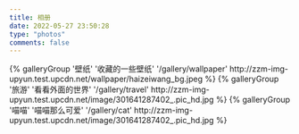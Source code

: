 ```yaml
---
title: 相册
date: 2022-05-27 23:50:28
type: "photos"
comments: false
---
```


<div class="gallery-group-main">
{% galleryGroup '壁纸' '收藏的一些壁纸' '/gallery/wallpaper' http://zzm-img-upyun.test.upcdn.net/wallpaper/haizeiwang_bg.jpeg %}
{% galleryGroup '旅游' '看看外面的世界' '/gallery/travel' http://zzm-img-upyun.test.upcdn.net/image/301641287402_.pic_hd.jpg %}
{% galleryGroup '喵喵' '喵喵那么可爱' '/gallery/cat' http://zzm-img-upyun.test.upcdn.net/image/301641287402_.pic_hd.jpg %}
</div>